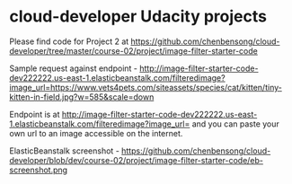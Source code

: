 # cloud-developer Udacity projects
Please find code for Project 2 at https://github.com/chenbensong/cloud-developer/tree/master/course-02/project/image-filter-starter-code

Sample request against endpoint - http://image-filter-starter-code-dev222222.us-east-1.elasticbeanstalk.com/filteredimage?image_url=https://www.vets4pets.com/siteassets/species/cat/kitten/tiny-kitten-in-field.jpg?w=585&scale=down

Endpoint is at http://image-filter-starter-code-dev222222.us-east-1.elasticbeanstalk.com/filteredimage?image_url= and you can paste your own url to an image accessible on the internet.

ElasticBeanstalk screenshot - https://github.com/chenbensong/cloud-developer/blob/dev/course-02/project/image-filter-starter-code/eb-screenshot.png
